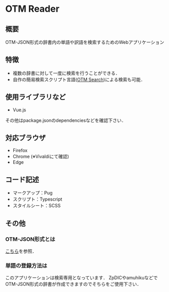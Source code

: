 # OTM Reader
## 概要
OTM-JSON形式の辞書内の単語や訳語を検索するためのWebアプリケーション

## 特徴
* 複数の辞書に対して一度に検索を行うことができる．
* 自作の簡易検索スクリプト言語([OTM Search](https://github.com/Nobuyuki-Tokuchi/otmsearch))による検索も可能．

## 使用ライブラリなど
* Vue.js

その他はpackage.jsonのdependenciesなどを確認下さい．

## 対応ブラウザ
* Firefox 
* Chrome (※Vivaldiにて確認)
* Edge

## コード記述
* マークアップ：Pug
* スクリプト：Typescript
* スタイルシート：SCSS

## その他
### OTM-JSON形式とは
[こちら](http://ja.conlinguistics.wikia.com/wiki/OTM-JSON)を参照．

### 単語の登録方法は
このアプリケーションは検索専用となっています．
ZpDICやamuhikuなどでOTM-JSON形式の辞書が作成できますのでそちらをご使用下さい．
